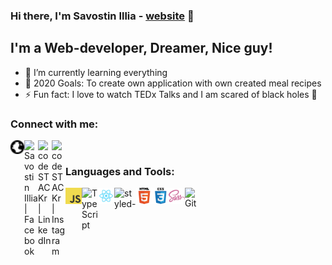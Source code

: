 ### Hi there, I'm Savostin Illia - [website] 👋

## I'm a Web-developer, Dreamer, Nice guy!

- 🌱 I’m currently learning everything
- 🥅 2020 Goals: To create own application with own created meal recipes
- ⚡ Fun fact: I love to watch TEDx Talks and I am scared of black holes 😬

### Connect with me:

[<img align="left" alt="https://illiasavostinportfolio.web.app/" width="22px" src="https://raw.githubusercontent.com/iconic/open-iconic/master/svg/globe.svg" />][website]
[<img align="left" alt="Savostin Illia | Facebook" width="22px" src="https://cdn.jsdelivr.net/npm/simple-icons@3.4.0/icons/facebook.svg" />][facebook]
[<img align="left" alt="codeSTACKr | LinkedIn" width="22px" src="https://cdn.jsdelivr.net/npm/simple-icons@v3/icons/linkedin.svg" />][linkedin]
[<img align="left" alt="codeSTACKr | Instagram" width="22px" src="https://cdn.jsdelivr.net/npm/simple-icons@v3/icons/instagram.svg" />][instagram]

<br />

### Languages and Tools:

[<img align="left" alt="JavaScript" width="26px" src="https://raw.githubusercontent.com/github/explore/80688e429a7d4ef2fca1e82350fe8e3517d3494d/topics/javascript/javascript.png" />][website]
[<img align="left" alt="TypeScript" width="26px" src="https://www.saashub.com/images/app/service_logos/11/ad388324edad/large.png?1531424414" />][website]
[<img align="left" alt="React" width="26px" src="https://raw.githubusercontent.com/github/explore/80688e429a7d4ef2fca1e82350fe8e3517d3494d/topics/react/react.png" />][website]
[<img align="left" alt="styled-components" width="35px" height="35px" src="https://raw.githubusercontent.com/styled-components/brand/master/styled-components.png" />][website]
[<img align="left" alt="HTML5" width="26px" src="https://raw.githubusercontent.com/github/explore/80688e429a7d4ef2fca1e82350fe8e3517d3494d/topics/html/html.png" />][website]
[<img align="left" alt="CSS3" width="26px" src="https://raw.githubusercontent.com/github/explore/80688e429a7d4ef2fca1e82350fe8e3517d3494d/topics/css/css.png" />][website]
[<img align="left" alt="Sass" width="26px" src="https://raw.githubusercontent.com/github/explore/80688e429a7d4ef2fca1e82350fe8e3517d3494d/topics/sass/sass.png" />][website]
[<img align="left" alt="Git" width="26px" src="https://git-scm.com/images/logos/downloads/Git-Icon-1788C.png" />][website]
<br />

<br />
<br />

[website]: https://illiasavostinportfolio.web.app/
[instagram]: https://www.instagram.com/i_.savostin/?hl=ru
[linkedin]: https://www.linkedin.com/in/illia-savostin-63102a175/
[facebook]: https://www.facebook.com/illia.savostin
